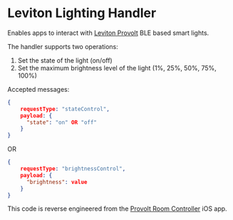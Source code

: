 # Leviton Lighting Handler
Enables apps to interact with [Leviton Provolt](https://www.leviton.com/en/products/brands/provolt) BLE based smart lights.

The handler supports two operations:
1. Set the state of the light (on/off)
2. Set the maximum brightness level of the light (1%, 25%, 50%, 75%, 100%) 

Accepted messages:
```json
{
    requestType: "stateControl",
    payload: { 
      "state": "on" OR "off"
    }
}
```
OR
```json
{
    requestType: "brightnessControl",
    payload: { 
      "brightness": value 
    }
}
```

This code is reverse engineered from the [Provolt Room Controller](https://apps.apple.com/us/app/provolt-room-controller/id1076989201) iOS app.